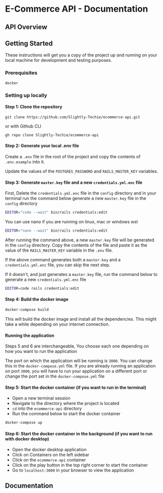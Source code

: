 # E-Commerce API - Documentation

## API Overview

## Getting Started

These instructions will get you a copy of the project up and running on your local machine for development and testing purposes.

### Prerequisites

```
docker
```

### Setting up locally

#### Step 1: Clone the repository

```
git clone https://github.com/Slightly-Techie/ecommerce-api.git
```

or with Github CLI

```
gh repo clone Slightly-Techie/ecommerce-api
```

#### Step 2: Generate your local .env file

Create a `.env` file in the root of the project and copy the contents of `.env.example` into it.

Update the values of the `POSTGRES_PASSWORD` and `RAILS_MASTER_KEY` variables.

#### Step 3: Generate `master.key` file and a new `credentials.yml.enc` file

First, Delete the `credentials.yml.enc` file in the `config` directory and in your terminal run the command below generate a new `master.key` file in the `config` directory

```sh
EDITOR="code --wait" bin/rails credentials:edit
```

You can use nano if you are running on linux, mac or windows wsl

```sh
EDITOR="nano --wait" bin/rails credentials:edit
```

After running the command above, a new `master.key` file will be generated in the `config` directory. Copy the contents of the file and paste it as the value of the `RAILS_MASTER_KEY` variable in the `.env` file.

If the above command generates both a `master.key` and a `credentials.yml.enc` file, you can skip the next step.

If it doesn't, and just generates a `master.key` file, run the command below to generate a new `credentials.yml.enc` file

```sh
EDITOR=code rails credentials:edit
```

#### Step 4: Build the docker image

```sh
docker-compose build
```

This will build the docker image and install all the dependencies. This might take a while depending on your internet connection.

#### Running the application

Steps 5 and 6 are interchangeable, You choose each one depending on how you want to run the application

The port on which the application will be running is `3000`. You can change this in the `docker-compose.yml` file. If you are already running an application on port `3000`, you will have to run your application on a different port or change the port set in the `docker-compose.yml` file

#### Step 5: Start the docker container (if you want to run in the terminal)

- Open a new terminal session
- Navigate to the directory where the project is located
- `cd` into the `ecommerce-api` directory
- Run the command below to start the docker container

```sh
docker-compose up
```

#### Step 6: Start the docker container in the background (if you want to run with docker desktop)

- Open the docker desktop application
- Click on Containers on the left sidebar
- Click on the `ecommerce-api` container
- Click on the play button in the top right corner to start the container
- Go to `localhost:3000` in your browser to view the application

## Documentation
